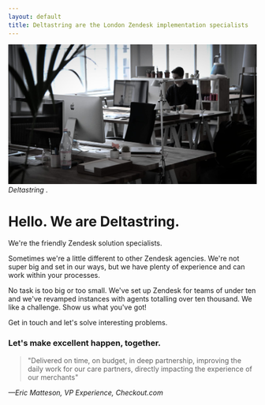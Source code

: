 ```yaml
---
layout: default
title: Deltastring are the London Zendesk implementation specialists
---
```


![This is not an image of Deltastring HQ.](/public/img/office.jpeg)
*Deltastring .*

# Hello. We are Deltastring.

We're the friendly Zendesk solution specialists.

Sometimes we're a little different to other Zendesk agencies. We're not super big and set in our ways, but we have plenty of experience and can work within your processes.

No task is too big or too small. We've set up Zendesk for teams of under ten and we've revamped instances with agents totalling over ten thousand. We like a challenge. Show us what you've got!

Get in touch and let's solve interesting problems.

### Let's make excellent happen, together.

>"Delivered on time, on budget, in deep partnership, improving the daily work for our care partners, directly impacting the experience of our merchants"

*—Eric Matteson, VP Experience, Checkout.com*